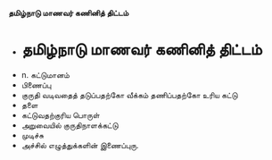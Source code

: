 **தமிழ்நாடு மாணவர் கணினித் திட்டம்**
- # தமிழ்நாடு மாணவர் கணினித் திட்டம்
- n. கட்டுமானம்
- பிணைப்பு
- குருதி வடிவதைத் தடுப்பதற்கோ வீக்கம் தணிப்பதற்கோ உரிய கட்டு
- தளை
- கட்டுவதற்குரிய பொருள்
- அறுவையில் குருதிநாளக்கட்டு
- முடிச்சு
- அச்சில் எழுத்துக்களின் இணைப்புரு.

